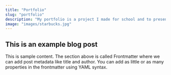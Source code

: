 ```yaml
---
title: "Portfolio"
slug: "portfolio"
description: "My portfolio is a project I made for school and to present myself."
image: "images/starbucks.jpg"
---
```


## This is an example blog post

This is sample content. The section above is called Frontmatter where we can add post metadata like title and author. You can add as little or as many properties in the frontmatter using YAML syntax.